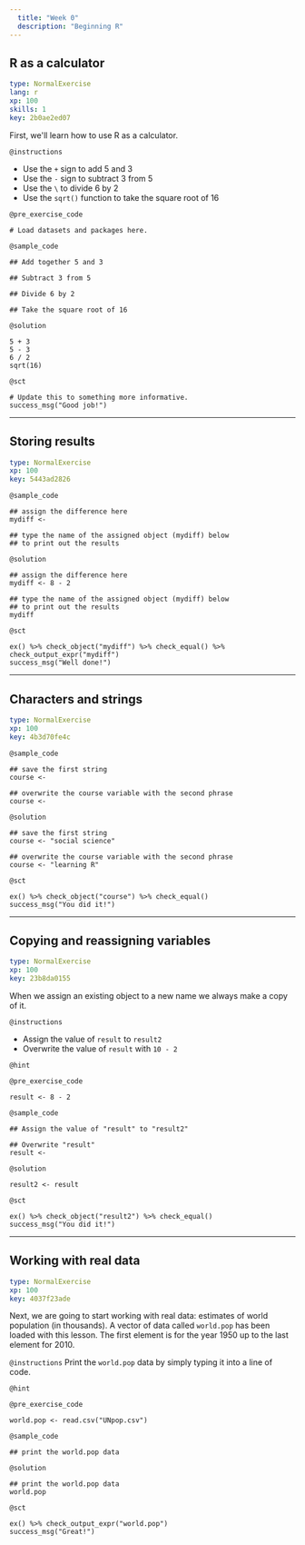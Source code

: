 ```yaml
---
  title: "Week 0"
  description: "Beginning R"
---
```


## R as a calculator

```yaml
type: NormalExercise 
lang: r
xp: 100 
skills: 1
key: 2b0ae2ed07   
```


First, we'll learn how to use R as a calculator.


`@instructions`
- Use the `+` sign to add 5 and 3
- Use the `-` sign to subtract 3 from 5
- Use the `\` to  divide 6 by 2
- Use the `sqrt()` function to take the square root of 16

`@pre_exercise_code`

```{r}
# Load datasets and packages here.
```

`@sample_code`

```{r}
## Add together 5 and 3

## Subtract 3 from 5

## Divide 6 by 2

## Take the square root of 16
```

`@solution`

```{r}
5 + 3
5 - 3
6 / 2
sqrt(16)
```

`@sct`

```{r}
# Update this to something more informative.
success_msg("Good job!")
```

---

## Storing results

```yaml
type: NormalExercise 
xp: 100 
key: 5443ad2826   
```





`@sample_code`

```{r}
## assign the difference here
mydiff <- 

## type the name of the assigned object (mydiff) below
## to print out the results
```

`@solution`

```{r}
## assign the difference here
mydiff <- 8 - 2

## type the name of the assigned object (mydiff) below
## to print out the results
mydiff
```

`@sct`

```{r}
ex() %>% check_object("mydiff") %>% check_equal() %>% check_output_expr("mydiff")
success_msg("Well done!")
```

---

## Characters and strings

```yaml
type: NormalExercise 
xp: 100 
key: 4b3d70fe4c   
```





`@sample_code`

```{r}
## save the first string
course <- 

## overwrite the course variable with the second phrase
course <-
```

`@solution`

```{r}
## save the first string
course <- "social science"

## overwrite the course variable with the second phrase
course <- "learning R"
```

`@sct`

```{r}
ex() %>% check_object("course") %>% check_equal()
success_msg("You did it!")
```

---

## Copying and reassigning variables

```yaml
type: NormalExercise 
xp: 100 
key: 23b8da0155   
```


When we assign an existing object to a new name we always make a copy of it.


`@instructions`
- Assign the value of `result` to `result2`
- Overwrite the value of `result` with `10 - 2`

`@hint`


`@pre_exercise_code`

```{r}
result <- 8 - 2
```

`@sample_code`

```{r}
## Assign the value of "result" to "result2"

## Overwrite "result"
result <- 
```

`@solution`

```{r}
result2 <- result
```

`@sct`

```{r}
ex() %>% check_object("result2") %>% check_equal()
success_msg("You did it!")
```

---

## Working with real data

```yaml
type: NormalExercise 
xp: 100 
key: 4037f23ade   
```


Next, we are going to start working with real data: estimates of world population (in thousands). A vector of data called `world.pop` has been loaded with this lesson. The first element is for the year 1950 up to the last element for 2010.


`@instructions`
Print the `world.pop` data by simply typing it into a line of code.

`@hint`


`@pre_exercise_code`

```{r}
world.pop <- read.csv("UNpop.csv")
```

`@sample_code`

```{r}
## print the world.pop data

```

`@solution`

```{r}
## print the world.pop data
world.pop
```

`@sct`

```{r}
ex() %>% check_output_expr("world.pop")
success_msg("Great!")
```

